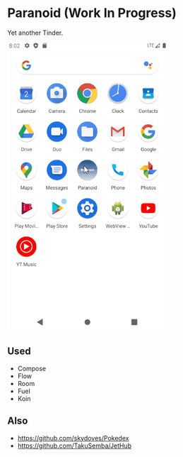 # Paranoid (Work In Progress)

Yet another Tinder.

![](capture.gif)

## Used
+ Compose
+ Flow
+ Room
+ Fuel
+ Koin

## Also
+ https://github.com/skydoves/Pokedex
+ https://github.com/TakuSemba/JetHub
